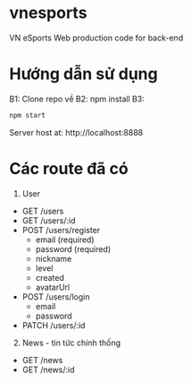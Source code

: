 # vnesports
VN eSports Web production code for back-end
# Hướng dẫn sử dụng
B1: Clone repo về
B2: npm install
B3: 
```javascript
npm start
```
Server host at: http://localhost:8888
##
# Các route đã có
1. User
- GET /users
- GET /users/:id
- POST /users/register
   + email (required)
   + password (required)
   + nickname
   + level
   + created
   + avatarUrl
 - POST /users/login
   + email
   + password
 - PATCH /users/:id
 2. News - tin tức chính thống
 - GET /news
 - GET /news/:id
